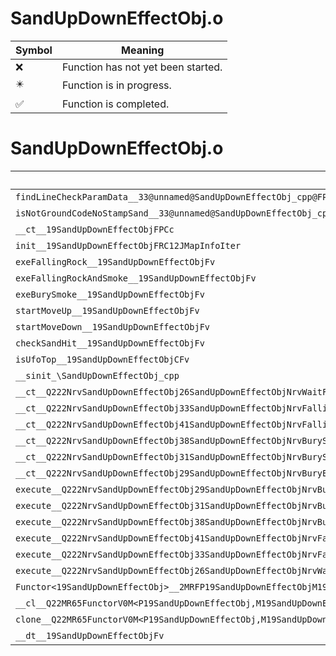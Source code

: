 # SandUpDownEffectObj.o
| Symbol | Meaning 
| ------------- | ------------- 
| :x: | Function has not yet been started. 
| :eight_pointed_black_star: | Function is in progress. 
| :white_check_mark: | Function is completed. 


# SandUpDownEffectObj.o
| Symbol | Decompiled? |
| ------------- | ------------- |
| `findLineCheckParamData__33@unnamed@SandUpDownEffectObj_cpp@FPCc` | :x: |
| `isNotGroundCodeNoStampSand__33@unnamed@SandUpDownEffectObj_cpp@FPC8Triangle` | :x: |
| `__ct__19SandUpDownEffectObjFPCc` | :x: |
| `init__19SandUpDownEffectObjFRC12JMapInfoIter` | :x: |
| `exeFallingRock__19SandUpDownEffectObjFv` | :x: |
| `exeFallingRockAndSmoke__19SandUpDownEffectObjFv` | :x: |
| `exeBurySmoke__19SandUpDownEffectObjFv` | :x: |
| `startMoveUp__19SandUpDownEffectObjFv` | :x: |
| `startMoveDown__19SandUpDownEffectObjFv` | :x: |
| `checkSandHit__19SandUpDownEffectObjFv` | :x: |
| `isUfoTop__19SandUpDownEffectObjCFv` | :x: |
| `__sinit_\SandUpDownEffectObj_cpp` | :x: |
| `__ct__Q222NrvSandUpDownEffectObj26SandUpDownEffectObjNrvWaitFv` | :x: |
| `__ct__Q222NrvSandUpDownEffectObj33SandUpDownEffectObjNrvFallingRockFv` | :x: |
| `__ct__Q222NrvSandUpDownEffectObj41SandUpDownEffectObjNrvFallingRockAndSmokeFv` | :x: |
| `__ct__Q222NrvSandUpDownEffectObj38SandUpDownEffectObjNrvBurySmokePrepareFv` | :x: |
| `__ct__Q222NrvSandUpDownEffectObj31SandUpDownEffectObjNrvBurySmokeFv` | :x: |
| `__ct__Q222NrvSandUpDownEffectObj29SandUpDownEffectObjNrvBuryEndFv` | :x: |
| `execute__Q222NrvSandUpDownEffectObj29SandUpDownEffectObjNrvBuryEndCFP5Spine` | :x: |
| `execute__Q222NrvSandUpDownEffectObj31SandUpDownEffectObjNrvBurySmokeCFP5Spine` | :x: |
| `execute__Q222NrvSandUpDownEffectObj38SandUpDownEffectObjNrvBurySmokePrepareCFP5Spine` | :x: |
| `execute__Q222NrvSandUpDownEffectObj41SandUpDownEffectObjNrvFallingRockAndSmokeCFP5Spine` | :x: |
| `execute__Q222NrvSandUpDownEffectObj33SandUpDownEffectObjNrvFallingRockCFP5Spine` | :x: |
| `execute__Q222NrvSandUpDownEffectObj26SandUpDownEffectObjNrvWaitCFP5Spine` | :x: |
| `Functor<19SandUpDownEffectObj>__2MRFP19SandUpDownEffectObjM19SandUpDownEffectObjFPCvPv_v_Q22MR65FunctorV0M<P19SandUpDownEffectObj,M19SandUpDownEffectObjFPCvPv_v>` | :x: |
| `__cl__Q22MR65FunctorV0M<P19SandUpDownEffectObj,M19SandUpDownEffectObjFPCvPv_v>CFv` | :x: |
| `clone__Q22MR65FunctorV0M<P19SandUpDownEffectObj,M19SandUpDownEffectObjFPCvPv_v>CFP7JKRHeap` | :x: |
| `__dt__19SandUpDownEffectObjFv` | :x: |
